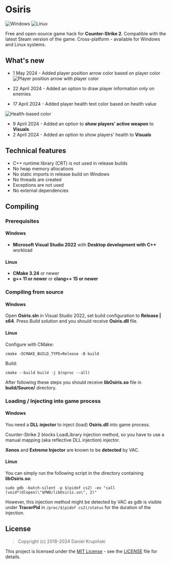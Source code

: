 # Osiris

![Windows](https://github.com/danielkrupinski/Osiris/workflows/Windows/badge.svg?branch=master&event=push)
![Linux](https://github.com/danielkrupinski/Osiris/workflows/Linux/badge.svg?branch=master&event=push)

Free and open-source game hack for **Counter-Strike 2**. Compatible with the latest Steam version of the game. Cross-platform - available for Windows and Linux systems.

## What's new

* 1 May 2024 - Added player position arrow color based on player color
![Player position arrow with player color](https://github.com/danielkrupinski/Osiris/assets/34515229/024e7fe4-e039-4c8d-b45e-11d20fdbab54)

* 22 April 2024 - Added an option to draw player information only on enemies
* 17 April 2024 - Added player health text color based on health value

![Health-based color](https://github.com/danielkrupinski/Osiris/assets/34515229/59ae3422-c0ae-4361-bdfd-7967e57e639a)

* 9 April 2024 - Added an option to **show players' active weapon** to **Visuals**
* 2 April 2024 - Added an option to show players' health to **Visuals**

## Technical features

* C++ runtime library (CRT) is not used in release builds
* No heap memory allocations
* No static imports in release build on Windows
* No threads are created
* Exceptions are not used
* No external dependencies

## Compiling

### Prerequisites

#### Windows

* **Microsoft Visual Studio 2022** with **Desktop development with C++** workload

#### Linux

* **CMake 3.24** or newer
* **g++ 11 or newer** or **clang++ 15 or newer**

### Compiling from source

#### Windows

Open **Osiris.sln** in Visual Studio 2022, set build configuration to **Release | x64**. Press *Build solution* and you should receive **Osiris.dll** file.

#### Linux

Configure with CMake:

    cmake -DCMAKE_BUILD_TYPE=Release -B build

Build:

    cmake --build build -j $(nproc --all)

After following these steps you should receive **libOsiris.so** file in **build/Source/** directory.

### Loading / Injecting into game process

#### Windows

You need a **DLL injector** to inject (load) **Osiris.dll** into game process.

Counter-Strike 2 blocks LoadLibrary injection method, so you have to use a manual mapping (aka reflective DLL injection) injector.

**Xenos** and **Extreme Injector** are known to be **detected** by VAC.

#### Linux

You can simply run the following script in the directory containing **libOsiris.so**:

    sudo gdb -batch-silent -p $(pidof cs2) -ex "call (void*)dlopen(\"$PWD/libOsiris.so\", 2)"

However, this injection method might be detected by VAC as gdb is visible under **TracerPid** in `/proc/$(pidof cs2)/status` for the duration of the injection.

## License

> Copyright (c) 2018-2024 Daniel Krupiński

This project is licensed under the [MIT License](https://opensource.org/licenses/mit-license.php) - see the [LICENSE](https://github.com/danielkrupinski/Osiris/blob/master/LICENSE) file for details.
